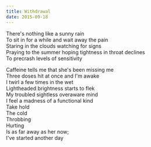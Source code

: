 ```yaml
---
title: Withdrawal
date: 2015-09-18
---
```


There's nothing like a sunny rain  
To sit in for a while and wait away the pain  
Staring in the clouds watching for signs  
Praying to the summer hoping tightness in throat declines  
To precrash levels of sensitivity  

Caffeine tells me that she's been missing me  
Three doses hit at once and I'm awake  
I twirl a few times in the wet   
Lightheaded brightness starts to flek   
My troubled sightless overaware mind  
I feel a madness of a functional kind  
Take hold  
The cold  
Throbbing  
Hurting  
Is as far away as her now;  
I've started another day
